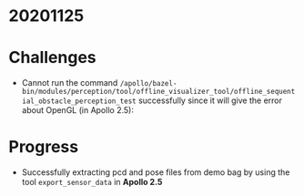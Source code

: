 # 20201125

# Challenges
- Cannot run the command `/apollo/bazel-bin/modules/perception/tool/offline_visualizer_tool/offline_sequential_obstacle_perception_test` successfully since it will give the error about OpenGL (in Apollo 2.5):



# Progress
- Successfully extracting pcd and pose files from demo bag by using the tool `export_sensor_data` in **Apollo 2.5**
